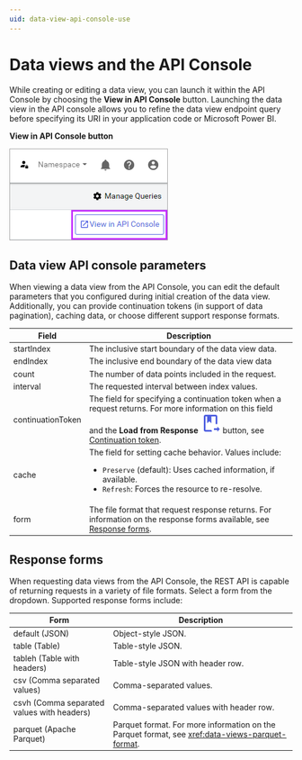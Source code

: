 ```yaml
---
uid: data-view-api-console-use
---
```


# Data views and the API Console

While creating or editing a data view, you can launch it within the API Console by choosing the **View in API Console** button. Launching the data view in the API console allows you to refine the data view endpoint query before specifying its URI in your application code or Microsoft Power BI.

**View in API Console button**

![view-in-api-console](_images/view-in-api-console.png)

## Data view API console parameters

When viewing a data view from the API Console, you can edit the default parameters that you configured during initial creation of the data view. Additionally, you can provide continuation tokens (in support of data pagination), caching data, or choose different support response formats.

| Field | Description |
|--|--|
| startIndex | The inclusive start boundary of the data view data. |
| endIndex | The inclusive end boundary of the data view data |
| count | The number of data points included in the request. |
| interval | The requested interval between index values. |
| continuationToken | The field for specifying a continuation token when a request returns. For more information on this field and the **Load from Response** ![load from response](../../_icons/branded/book-arrow-right-outline.svg) button, see [Continuation token](xref:apiConsole#continuation-token). |
| cache | The field for setting cache behavior. Values include: <ul><li><code>Preserve</code> (default): Uses cached information, if available.</li><li><code>Refresh</code>: Forces the resource to re-resolve.</li></ul> |
| form | The file format that request response returns. For information on the response forms available, see [Response forms](#response-forms). |

## Response forms

When requesting data views from the API Console, the REST API is capable of returning requests in a variety of file formats. Select a form from the dropdown. Supported response forms include:

| Form | Description |
|--|--|
| default (JSON) | Object-style JSON. |
| table (Table) | Table-style JSON. |
| tableh (Table with headers) | Table-style JSON with header row. |
| csv (Comma separated values) | Comma-separated values. |
| csvh (Comma separated values with headers) | Comma-separated values with header row. |
| parquet (Apache Parquet) | Parquet format. For more information on the Parquet format, see <xref:data-views-parquet-format>. |
